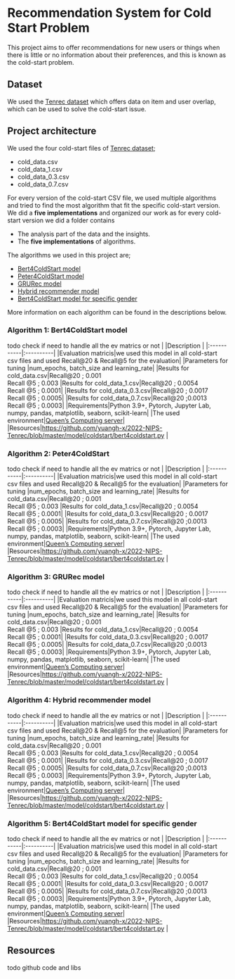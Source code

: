 
# Recommendation System​ for Cold Start Problem ​
This project aims to offer recommendations for new users
or things when there is little or no information about their preferences, and this is known as the cold-start problem.

## Dataset
We used the [Tenrec dataset](https://static.qblv.qq.com/qblv/h5/algo-frontend/tenrec_dataset.html) which offers data on item and user overlap, which can be used to solve the cold-start issue.

## Project architecture
We used the four cold-start files of [Tenrec dataset](https://static.qblv.qq.com/qblv/h5/algo-frontend/tenrec_dataset.html);
- cold_data.csv
- cold_data_1.csv
- cold_data_0.3.csv
- cold_data_0.7.csv

For every version of the cold-start CSV file, we used multiple algorithms and tried to find the most algorithm that fit the specific cold-start version.
We did a **five implementations** and organized our work as for every cold-start version we did a folder contains 
- The analysis part of the data and the insights.
- The **five implementations** of algorithms.

The algorithms we used in this project are;
- [Bert4ColdStart model](#Algorithm-1:-Bert4ColdStart)
- [Peter4ColdStart model](#Algorithm-2:-Bert4ColdStart)
- [GRURec model](#Algorithm-3:-Bert4ColdStart)
- [Hybrid recommender model](#Algorithm-4:-Bert4ColdStart)
- [Bert4ColdStart model for specific gender](#Algorithm-5:-Bert4ColdStart)

More information on each algorithm can be found in the descriptions below.

### Algorithm 1: Bert4ColdStart model
todo check if need to handle all the ev matrics or not
| |Description |
|:-----------|:----------|
|Evaluation matricis|we used this model in all cold-start csv files and used Recall@20 & Recall@5​ for the evaluation|
|Parameters for tuning |num_epochs, batch_size and learning_rate​|
|Results for cold_data.csv|Recall@20​ ; ​0.001 <br /> Recall @5 ; 0.003
|Results for cold_data_1.csv|Recall@20​ ; ​0.0054 <br /> Recall @5 ; 0.0001|
|Results for cold_data_0.3.csv|Recall@20​ ; ​0.0017 <br /> Recall @5 ; 0.0005|
|Results for cold_data_0.7.csv|Recall@20​ ; ​0.0013 <br /> Recall @5 ; 0.0003|
|Requirements|Python 3.9+, Pytorch, Jupyter Lab, numpy, pandas, matplotlib, seaborn, scikit-learn|
|The used environment|[Queen’s Computing server](https://lobot.caslab.queensu.ca)|
|Resources|https://github.com/yuangh-x/2022-NIPS-Tenrec/blob/master/model/coldstart/bert4coldstart.py |

### Algorithm 2: Peter4ColdStart
todo check if need to handle all the ev matrics or not
| |Description |
|:-----------|:----------|
|Evaluation matricis|we used this model in all cold-start csv files and used Recall@20 & Recall@5​ for the evaluation|
|Parameters for tuning |num_epochs, batch_size and learning_rate​|
|Results for cold_data.csv|Recall@20​ ; ​0.001 <br /> Recall @5 ; 0.003
|Results for cold_data_1.csv|Recall@20​ ; ​0.0054 <br /> Recall @5 ; 0.0001|
|Results for cold_data_0.3.csv|Recall@20​ ; ​0.0017 <br /> Recall @5 ; 0.0005|
|Results for cold_data_0.7.csv|Recall@20​ ; ​0.0013 <br /> Recall @5 ; 0.0003|
|Requirements|Python 3.9+, Pytorch, Jupyter Lab, numpy, pandas, matplotlib, seaborn, scikit-learn|
|The used environment|[Queen’s Computing server](https://lobot.caslab.queensu.ca)|
|Resources|https://github.com/yuangh-x/2022-NIPS-Tenrec/blob/master/model/coldstart/bert4coldstart.py |

### Algorithm 3: GRURec model
todo check if need to handle all the ev matrics or not
| |Description |
|:-----------|:----------|
|Evaluation matricis|we used this model in all cold-start csv files and used Recall@20 & Recall@5​ for the evaluation|
|Parameters for tuning |num_epochs, batch_size and learning_rate​|
|Results for cold_data.csv|Recall@20​ ; ​0.001 <br /> Recall @5 ; 0.003
|Results for cold_data_1.csv|Recall@20​ ; ​0.0054 <br /> Recall @5 ; 0.0001|
|Results for cold_data_0.3.csv|Recall@20​ ; ​0.0017 <br /> Recall @5 ; 0.0005|
|Results for cold_data_0.7.csv|Recall@20​ ; ​0.0013 <br /> Recall @5 ; 0.0003|
|Requirements|Python 3.9+, Pytorch, Jupyter Lab, numpy, pandas, matplotlib, seaborn, scikit-learn|
|The used environment|[Queen’s Computing server](https://lobot.caslab.queensu.ca)|
|Resources|https://github.com/yuangh-x/2022-NIPS-Tenrec/blob/master/model/coldstart/bert4coldstart.py |

### Algorithm 4: Hybrid recommender model
todo check if need to handle all the ev matrics or not
| |Description |
|:-----------|:----------|
|Evaluation matricis|we used this model in all cold-start csv files and used Recall@20 & Recall@5​ for the evaluation|
|Parameters for tuning |num_epochs, batch_size and learning_rate​|
|Results for cold_data.csv|Recall@20​ ; ​0.001 <br /> Recall @5 ; 0.003
|Results for cold_data_1.csv|Recall@20​ ; ​0.0054 <br /> Recall @5 ; 0.0001|
|Results for cold_data_0.3.csv|Recall@20​ ; ​0.0017 <br /> Recall @5 ; 0.0005|
|Results for cold_data_0.7.csv|Recall@20​ ; ​0.0013 <br /> Recall @5 ; 0.0003|
|Requirements|Python 3.9+, Pytorch, Jupyter Lab, numpy, pandas, matplotlib, seaborn, scikit-learn|
|The used environment|[Queen’s Computing server](https://lobot.caslab.queensu.ca)|
|Resources|https://github.com/yuangh-x/2022-NIPS-Tenrec/blob/master/model/coldstart/bert4coldstart.py |

### Algorithm 5: Bert4ColdStart model for specific gender
todo check if need to handle all the ev matrics or not
| |Description |
|:-----------|:----------|
|Evaluation matricis|we used this model in all cold-start csv files and used Recall@20 & Recall@5​ for the evaluation|
|Parameters for tuning |num_epochs, batch_size and learning_rate​|
|Results for cold_data.csv|Recall@20​ ; ​0.001 <br /> Recall @5 ; 0.003
|Results for cold_data_1.csv|Recall@20​ ; ​0.0054 <br /> Recall @5 ; 0.0001|
|Results for cold_data_0.3.csv|Recall@20​ ; ​0.0017 <br /> Recall @5 ; 0.0005|
|Results for cold_data_0.7.csv|Recall@20​ ; ​0.0013 <br /> Recall @5 ; 0.0003|
|Requirements|Python 3.9+, Pytorch, Jupyter Lab, numpy, pandas, matplotlib, seaborn, scikit-learn|
|The used environment|[Queen’s Computing server](https://lobot.caslab.queensu.ca)|
|Resources|https://github.com/yuangh-x/2022-NIPS-Tenrec/blob/master/model/coldstart/bert4coldstart.py |



## Resources

todo github code and libs
